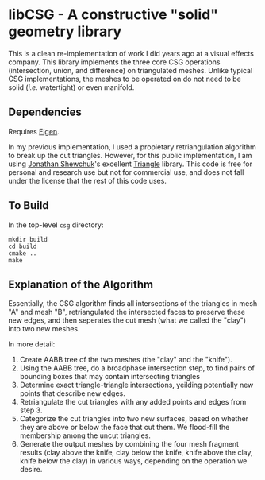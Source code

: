 # libCSG - A constructive "solid" geometry library #

This is a clean re-implementation of work I did years ago at a visual effects company.  This library implements the three core CSG operations (intersection, union, and difference) on triangulated meshes.  Unlike typical CSG implementations, the meshes to
be operated on do not need to be solid (*i.e.* watertight) or even manifold.

## Dependencies ##
Requires [Eigen](http://eigen.tuxfamily.org/index.php?title=Main_Page#Download).

In my previous implementation, I used a propietary retriangulation algorithm to break up
the cut triangles. However, for this public implementation, I am using
[Jonathan Shewchuk](https://people.eecs.berkeley.edu/~jrs/)'s excellent
[Triangle](http://www.cs.cmu.edu/~quake/triangle.html) library. This code is free for
personal and research use but not for commercial use, and does not fall under the
license that the rest of this code uses.

## To Build ##
In the top-level ```csg``` directory:
```
mkdir build
cd build
cmake ..
make
```

## Explanation of the Algorithm ##
Essentially, the CSG algorithm finds all intersections of the triangles in mesh "A" and
mesh "B", retriangulated the intersected faces to preserve these new edges, and then
seperates the cut mesh (what we called the "clay") into two new meshes.

In more detail:
1. Create AABB tree of the two meshes (the "clay" and the "knife").
2. Using the AABB tree, do a broadphase intersection step, to find pairs of
bounding boxes that may contain intersecting triangles
3. Determine exact triangle-triangle intersections, yeilding potentially new
points that describe new edges.
4. Retriangulate the cut triangles with any added points and edges from step 3.
5. Categorize the cut triangles into two new surfaces, based on whether they
are above or below the face that cut them. We flood-fill the membership among
the uncut triangles.
6. Generate the output meshes by combining the four mesh fragment results (clay above the knife, clay below the knife, knife above the clay, knife below the clay) in
various ways, depending on the operation we desire.

